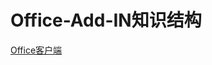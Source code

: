 # Office-Add-IN知识结构
[Office客户端](https://docs.microsoft.com/zh-cn/office/client-developer/onenote/application-interface-onenote?redirectedfrom=MSDN "客户端")
